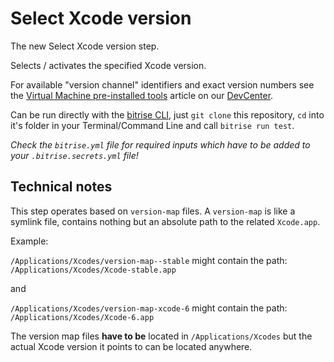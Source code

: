 # Select Xcode version

The new Select Xcode version step.

Selects / activates the specified Xcode version.

For available "version channel" identifiers and exact version numbers
see the [Virtual Machine pre-installed tools](http://devcenter.bitrise.io/docs/virtual-machines-updates)
article on our [DevCenter](http://devcenter.bitrise.io).

Can be run directly with the [bitrise CLI](https://github.com/bitrise-io/bitrise),
just `git clone` this repository, `cd` into it's folder in your Terminal/Command Line
and call `bitrise run test`.

*Check the `bitrise.yml` file for required inputs which have to be
added to your `.bitrise.secrets.yml` file!*

## Technical notes

This step operates based on `version-map` files.
A `version-map` is like a symlink file, contains nothing but an absolute
path to the related `Xcode.app`.

Example:

`/Applications/Xcodes/version-map--stable` might contain the path: `/Applications/Xcodes/Xcode-stable.app`

and

`/Applications/Xcodes/version-map-xcode-6` might contain the path: `/Applications/Xcodes/Xcode-6.app`

The version map files **have to be** located in `/Applications/Xcodes`
but the actual Xcode version it points to can be located anywhere.
